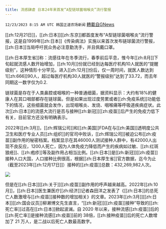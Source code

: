 ```yaml
---
title: 流感肆虐 日本24年来首发“A型链球菌咽喉炎”流行警报
---
```

`12/23/2023 8:15 AM UTC 韩国正道农场新闻` [轉載自GNews](https://gnews.org/articles/2143364)

[[zh:12月21日]]，[[zh:日本]][[zh:东京]]都首度发布“A型链球菌咽喉炎”流行警报，这是自1999年[[zh:日本]]《传染病法》实施以来首次发布链球菌流行警报，[[zh:日本]]当局呼吁民众务必注意勤洗手，并且佩戴口罩。

  

[[zh:日本厚生省]]称：流感往年在冬季流行，春季前后平息，惟今年[[zh:8月]]下旬起就流感人数开始增加，[[zh:10月]]份就已经到达每医疗机构10人就医的“提醒级别”，这种情形十分罕见。进入[[zh:12月]]份后，仅一周时间，就医人数达到1[[zh:666]]90人，超过每医疗机构30人就医的“警报级别”达到了33.72，而去年同期这一数字仅为0.2.

  

链球菌是存在于人类鼻腔或咽喉的一种普通细菌，据资料显示：大约有18%的健康人在其口咽部都存在链球菌。但是如果出现过度劳累或者[[zh:免疫系统]]功能低下的情况，这些细菌就会发作，出现咽喉炎、发烧、咽喉痛等呼吸道疾病症状。此次[[zh:日本]]的流感大流行是否与接种[[zh:新冠]][[zh:疫苗]]后产生的免疫力低下有关，目前官方还没有明确表示。

  

2022年[[zh:3月]]，[[zh:辉瑞公司]]和[[zh:美国]]FDA在与[[zh:美国]]透明度公共卫生和医疗专业人员[[zh:组织]]的官司中败诉，[[zh:辉瑞公司]]被迫公布[[zh:疫苗]]副作用的秘密档案。档案显示在其46000人测试接种人群中，有42000人出现不良反应，1200人死亡，因为人体免疫力降低而产生的疾病如过敏、[[zh:红斑狼疮]]、[[zh:疱疹]]等及副作用占相当比例。[[zh:日本]]是[[zh:新冠]][[zh:疫苗]]接种人口大国，人口接种比例很高，根据[[zh:日本厚生省]]官方数据，迄今为止（截至2023年[[zh:12月17日]]）接种的[[zh:疫苗]]总数：432,269,982人次。

![](https://i.imgur.com/E9Wzjk7.jpg)


  

但是在[[zh:日本]][[zh:关于]][[zh:疫苗]]副作用的呼声越来越高。2022年[[zh:10月]]，[[zh:日本]]医生兼医疗[[zh:经济]]记者森田洋之发表了《[[zh:日本]]的总死亡人数激增与[[zh:疫苗]]接种数的增加相关》的文章。2023年[[zh:3月]][[zh:日本]][[zh:国会议员]]柳濑博文先生直言，“[[zh:新冠]][[zh:疫苗]]接种”导致的[[zh:死亡率]]过高在[[zh:日本]]掀起波澜。自 2020 年以来，接种流感[[zh:疫苗]]后的[[zh:死亡率]]是接种流感[[zh:疫苗]]前的 38倍，[[zh:接种疫苗]]后的死亡人数增加了 21 万人，是二战以后死亡人数最高数字。
